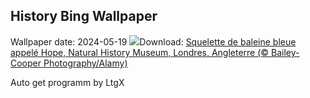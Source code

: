 ## History Bing Wallpaper
Wallpaper date: 2024-05-19
![](https://www.bing.com/th?id=OHR.MuseumWhale_FR-CA3327752142_UHD.jpg&w=1000)Download: [Squelette de baleine bleue appelé Hope, Natural History Museum, Londres, Angleterre (© Bailey-Cooper Photography/Alamy)](https://www.bing.com/th?id=OHR.MuseumWhale_FR-CA3327752142_UHD.jpg)

Auto get programm by LtgX
